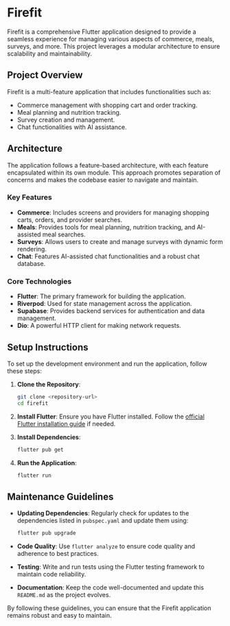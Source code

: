 # Firefit

Firefit is a comprehensive Flutter application designed to provide a seamless experience for managing various aspects of commerce, meals, surveys, and more. This project leverages a modular architecture to ensure scalability and maintainability.

## Project Overview

Firefit is a multi-feature application that includes functionalities such as:
- Commerce management with shopping cart and order tracking.
- Meal planning and nutrition tracking.
- Survey creation and management.
- Chat functionalities with AI assistance.

## Architecture

The application follows a feature-based architecture, with each feature encapsulated within its own module. This approach promotes separation of concerns and makes the codebase easier to navigate and maintain.

### Key Features

- **Commerce**: Includes screens and providers for managing shopping carts, orders, and provider searches.
- **Meals**: Provides tools for meal planning, nutrition tracking, and AI-assisted meal searches.
- **Surveys**: Allows users to create and manage surveys with dynamic form rendering.
- **Chat**: Features AI-assisted chat functionalities and a robust chat database.

### Core Technologies

- **Flutter**: The primary framework for building the application.
- **Riverpod**: Used for state management across the application.
- **Supabase**: Provides backend services for authentication and data management.
- **Dio**: A powerful HTTP client for making network requests.

## Setup Instructions

To set up the development environment and run the application, follow these steps:

1. **Clone the Repository**: 
   ```bash
   git clone <repository-url>
   cd firefit
   ```

2. **Install Flutter**: Ensure you have Flutter installed. Follow the [official Flutter installation guide](https://flutter.dev/docs/get-started/install) if needed.

3. **Install Dependencies**:
   ```bash
   flutter pub get
   ```

4. **Run the Application**:
   ```bash
   flutter run
   ```

## Maintenance Guidelines

- **Updating Dependencies**: Regularly check for updates to the dependencies listed in `pubspec.yaml` and update them using:
  ```bash
  flutter pub upgrade
  ```

- **Code Quality**: Use `flutter analyze` to ensure code quality and adherence to best practices.

- **Testing**: Write and run tests using the Flutter testing framework to maintain code reliability.

- **Documentation**: Keep the code well-documented and update this `README.md` as the project evolves.

By following these guidelines, you can ensure that the Firefit application remains robust and easy to maintain.
